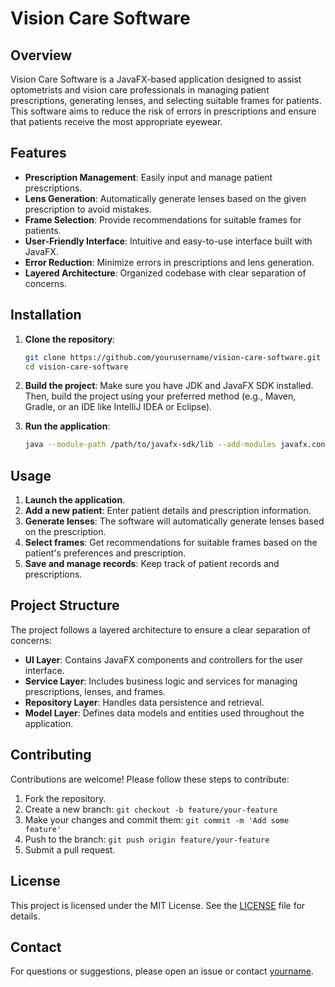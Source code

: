 # Vision Care Software

## Overview

Vision Care Software is a JavaFX-based application designed to assist optometrists and vision care professionals in managing patient prescriptions, generating lenses, and selecting suitable frames for patients. This software aims to reduce the risk of errors in prescriptions and ensure that patients receive the most appropriate eyewear.

## Features

- **Prescription Management**: Easily input and manage patient prescriptions.
- **Lens Generation**: Automatically generate lenses based on the given prescription to avoid mistakes.
- **Frame Selection**: Provide recommendations for suitable frames for patients.
- **User-Friendly Interface**: Intuitive and easy-to-use interface built with JavaFX.
- **Error Reduction**: Minimize errors in prescriptions and lens generation.
- **Layered Architecture**: Organized codebase with clear separation of concerns.

## Installation

1. **Clone the repository**:
    ```sh
    git clone https://github.com/yourusername/vision-care-software.git
    cd vision-care-software
    ```

2. **Build the project**:
    Make sure you have JDK and JavaFX SDK installed. Then, build the project using your preferred method (e.g., Maven, Gradle, or an IDE like IntelliJ IDEA or Eclipse).

3. **Run the application**:
    ```sh
    java --module-path /path/to/javafx-sdk/lib --add-modules javafx.controls,javafx.fxml -jar vision-care-software.jar
    ```

## Usage

1. **Launch the application**.
2. **Add a new patient**: Enter patient details and prescription information.
3. **Generate lenses**: The software will automatically generate lenses based on the prescription.
4. **Select frames**: Get recommendations for suitable frames based on the patient's preferences and prescription.
5. **Save and manage records**: Keep track of patient records and prescriptions.

## Project Structure

The project follows a layered architecture to ensure a clear separation of concerns:

- **UI Layer**: Contains JavaFX components and controllers for the user interface.
- **Service Layer**: Includes business logic and services for managing prescriptions, lenses, and frames.
- **Repository Layer**: Handles data persistence and retrieval.
- **Model Layer**: Defines data models and entities used throughout the application.

## Contributing

Contributions are welcome! Please follow these steps to contribute:

1. Fork the repository.
2. Create a new branch: `git checkout -b feature/your-feature`
3. Make your changes and commit them: `git commit -m 'Add some feature'`
4. Push to the branch: `git push origin feature/your-feature`
5. Submit a pull request.

## License

This project is licensed under the MIT License. See the [LICENSE](LICENSE) file for details.

## Contact

For questions or suggestions, please open an issue or contact [yourname](mailto:yourname@example.com).
